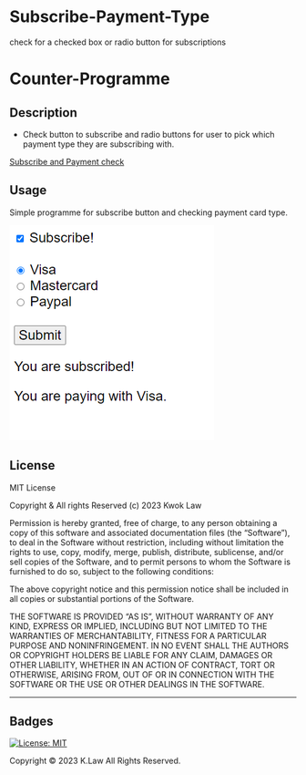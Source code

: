 # Subscribe-Payment-Type

check for a checked box or radio button for subscriptions

# Counter-Programme

## Description

- Check button to subscribe and radio buttons for user to pick which payment type they are subscribing with.

[Subscribe and Payment check](https://digita1panda.github.io/subscribe-checked-state/)

## Usage

Simple programme for subscribe button and checking payment card type.

![Webpage](images/site-screenshot.png)

## License

MIT License

Copyright & All rights Reserved (c) 2023 Kwok Law

Permission is hereby granted, free of charge, to any person obtaining a copy of this software and associated documentation files (the “Software”), to deal in the Software without restriction, including without limitation the rights to use, copy, modify, merge, publish, distribute, sublicense, and/or sell copies of the Software, and to permit persons to whom the Software is furnished to do so, subject to the following conditions:

The above copyright notice and this permission notice shall be included in all copies or substantial portions of the Software.

THE SOFTWARE IS PROVIDED “AS IS”, WITHOUT WARRANTY OF ANY KIND, EXPRESS OR IMPLIED, INCLUDING BUT NOT LIMITED TO THE WARRANTIES OF MERCHANTABILITY, FITNESS FOR A PARTICULAR PURPOSE AND NONINFRINGEMENT. IN NO EVENT SHALL THE AUTHORS OR COPYRIGHT HOLDERS BE LIABLE FOR ANY CLAIM, DAMAGES OR OTHER LIABILITY, WHETHER IN AN ACTION OF CONTRACT, TORT OR OTHERWISE, ARISING FROM, OUT OF OR IN CONNECTION WITH THE SOFTWARE OR THE USE OR OTHER DEALINGS IN THE SOFTWARE.

---

## Badges

[![License: MIT](https://img.shields.io/badge/License-MIT-yellow.svg)](https://opensource.org/licenses/MIT)

Copyright © 2023 K.Law All Rights Reserved.
